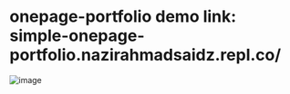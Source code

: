 # onepage-portfolio demo link: simple-onepage-portfolio.nazirahmadsaidz.repl.co/

![image](https://user-images.githubusercontent.com/18614610/231076734-b533133b-db34-41c4-8793-a03b745d5f72.png)
